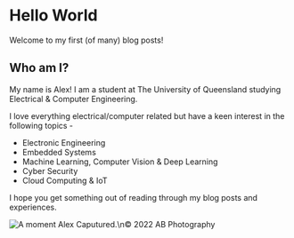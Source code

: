 # Hello World

Welcome to my first (of many) blog posts!

## Who am I?

My name is Alex! I am a student at The University of Queensland studying Electrical & Computer Engineering.

I love everything electrical/computer related but have a keen interest in the following topics -

- Electronic Engineering
- Embedded Systems
- Machine Learning, Computer Vision & Deep Learning
- Cyber Security
- Cloud Computing & IoT

I hope you get something out of reading through my blog posts and experiences.

![](images/DSC_8206_edited_marked.jpg "A moment Alex Caputured.\n© 2022 AB Photography")
